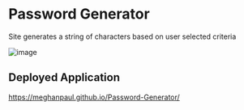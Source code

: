# Password Generator
Site generates a string of characters based on user selected criteria

![image](https://user-images.githubusercontent.com/26824874/149640910-18725839-c527-4359-a43b-6f0b569b40d3.png)

## Deployed Application
https://meghanpaul.github.io/Password-Generator/
